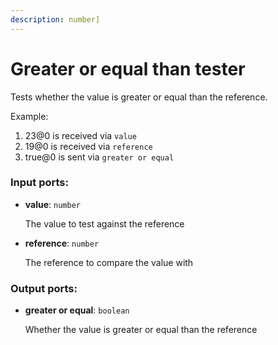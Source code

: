 ```yaml
---
description: number]
---
```


# Greater or equal than tester

Tests whether the value is greater or equal than the reference.

Example:

1. 23@0 is received via `value`
2. 19@0 is received via `reference`
3. true@0 is sent via `greater or equal`

### Input ports:

* __value__: `number`

    The value to test against the reference


* __reference__: `number`

    The reference to compare the value with

### Output ports:

* __greater or equal__: `boolean`

    Whether the value is greater or equal than the reference

